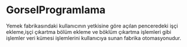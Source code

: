 # GorselProgramlama
Yemek fabrikasındaki kullanıcının yetkisine göre açılan penceredeki işçi ekleme,işçi çıkartma bölüm ekleme ve böklüm çıkartma işlemleri gibi işlemler veri kümesi işlemlerini kullanıcıya sunan fabrika otomasyonudur.
